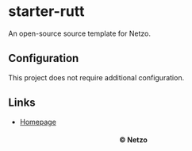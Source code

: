 # starter-rutt

An open-source source template for Netzo.

## Configuration

This project does not require additional configuration.

## Links

- [Homepage](https://app.netzo.io/templates/starter-rutt)

<div align="center">
  <h4>© Netzo</h4>
</div>
